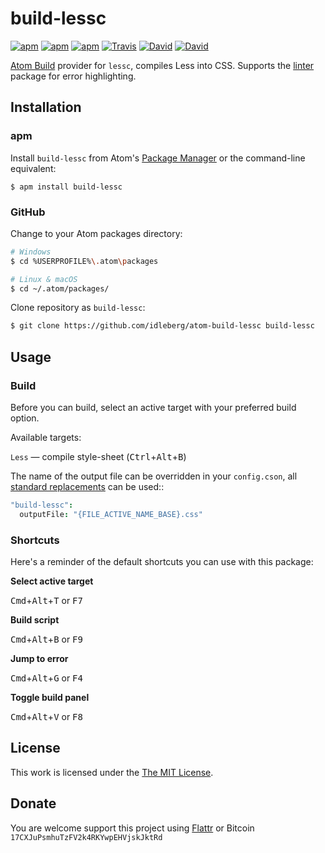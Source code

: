 # build-lessc

[![apm](https://img.shields.io/apm/l/build-lessc.svg?style=flat-square)](https://atom.io/packages/build-lessc)
[![apm](https://img.shields.io/apm/v/build-lessc.svg?style=flat-square)](https://atom.io/packages/build-lessc)
[![apm](https://img.shields.io/apm/dm/build-lessc.svg?style=flat-square)](https://atom.io/packages/build-lessc)
[![Travis](https://img.shields.io/travis/idleberg/atom-build-lessc.svg?style=flat-square)](https://travis-ci.org/idleberg/atom-build-lessc)
[![David](https://img.shields.io/david/idleberg/atom-build-lessc.svg?style=flat-square)](https://david-dm.org/idleberg/atom-build-lessc#info=dependencies)
[![David](https://img.shields.io/david/dev/idleberg/atom-build-lessc.svg?style=flat-square)](https://david-dm.org/idleberg/atom-build-lessc#info=devDependencies)

[Atom Build](https://atombuild.github.io/) provider for `lessc`, compiles Less into CSS. Supports the [linter](https://atom.io/packages/linter) package for error highlighting.

## Installation

### apm

Install `build-lessc` from Atom's [Package Manager](http://flight-manual.atom.io/using-atom/sections/atom-packages/) or the command-line equivalent:

`$ apm install build-lessc`

### GitHub

Change to your Atom packages directory:

```bash
# Windows
$ cd %USERPROFILE%\.atom\packages

# Linux & macOS
$ cd ~/.atom/packages/
```

Clone repository as `build-lessc`:

```bash
$ git clone https://github.com/idleberg/atom-build-lessc build-lessc
```

## Usage

### Build

Before you can build, select an active target with your preferred build option.

Available targets:

`Less` — compile style-sheet (<kbd>Ctrl</kbd>+<kbd>Alt</kbd>+<kbd>B</kbd>)

The name of the output file can be overridden in your `config.cson`, all [standard replacements](https://github.com/noseglid/atom-build#replacements) can be used::

```cson
"build-lessc":
  outputFile: "{FILE_ACTIVE_NAME_BASE}.css"
```

### Shortcuts

Here's a reminder of the default shortcuts you can use with this package:

**Select active target**

<kbd>Cmd</kbd>+<kbd>Alt</kbd>+<kbd>T</kbd> or <kbd>F7</kbd>

**Build script**

<kbd>Cmd</kbd>+<kbd>Alt</kbd>+<kbd>B</kbd> or <kbd>F9</kbd>

**Jump to error**

<kbd>Cmd</kbd>+<kbd>Alt</kbd>+<kbd>G</kbd> or <kbd>F4</kbd>

**Toggle build panel**

<kbd>Cmd</kbd>+<kbd>Alt</kbd>+<kbd>V</kbd> or <kbd>F8</kbd>

## License

This work is licensed under the [The MIT License](LICENSE.md).

## Donate

You are welcome support this project using [Flattr](https://flattr.com/submit/auto?user_id=idleberg&url=https://github.com/idleberg/atom-build-lessc) or Bitcoin `17CXJuPsmhuTzFV2k4RKYwpEHVjskJktRd`